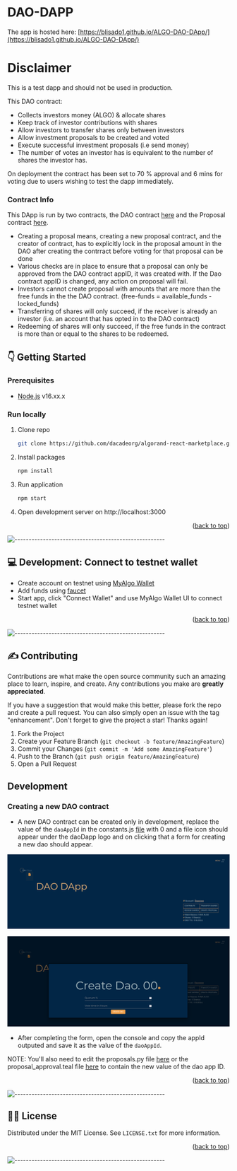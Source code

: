 # DAO-DAPP
The app is hosted here: [https://blisado1.github.io/ALGO-DAO-DApp/](https://blisado1.github.io/ALGO-DAO-DApp/)

# Disclaimer
This is a test dapp and should not be used in production.

This DAO contract:

- Collects investors money (ALGO) & allocate shares
- Keep track of investor contributions with shares
- Allow investors to transfer shares only between investors 
- Allow investment proposals to be created and voted
- Execute successful investment proposals (i.e send money)
- The number of votes an investor has is equivalent to the number of shares the investor has.

On deployment the contract has been set to 70 % approval and 6 mins for voting due to users wishing to test the dapp immediately.

### Contract Info
This DApp is run by two contracts, the DAO contract [here](https://github.com/Blisado1/ALGO-DAO-DApp/blob/main/src/contracts/dao_contract.py) and the Proposal contract [here](https://github.com/Blisado1/ALGO-DAO-DApp/blob/main/src/contracts/proposal_contract.py).
- Creating a proposal means, creating a new proposal contract, and the creator of contract, has to explicitly lock in the proposal amount in the DAO after creating the contrract before voting for that proposal can be done
- Various checks are in place to ensure that a proposal can only be approved from the DAO contract appID, it was created with. If the Dao contract appID is changed, any action on proposal will fail.
- Investors cannot create proposal with amounts that are more than the free funds in the the DAO contract. (free-funds = available_funds - locked_funds)
- Transferring of shares will only succeed, if the receiver is already an investor (i.e. an account that has opted in to the DAO contract)
- Redeeming of shares will only succeed, if the free funds in the contract is more than or equal to the shares to be redeemed.

<!-- GETTING STARTED -->

## :point_down: Getting Started

### Prerequisites

- [Node.js](https://nodejs.org/en/) v16.xx.x

### Run locally

1. Clone repo
   ```sh
   git clone https://github.com/dacadeorg/algorand-react-marketplace.git
   ```

2. Install packages
   ```sh
   npm install
   ```
3. Run application
   ```sh
   npm start
   ```
4. Open development server on http://localhost:3000

<p align="right">(<a href="#top">back to top</a>)</p>


![-----------------------------------------------------](https://raw.githubusercontent.com/andreasbm/readme/master/assets/lines/cloudy.png)

## :computer: Development: Connect to testnet wallet
- Create account on testnet using [MyAlgo Wallet](https://wallet.myalgo.com/)
- Add funds using [faucet](https://bank.testnet.algorand.network/)
- Start app, click "Connect Wallet" and use MyAlgo Wallet UI to connect testnet wallet


<p align="right">(<a href="#top">back to top</a>)</p>


![-----------------------------------------------------](https://raw.githubusercontent.com/andreasbm/readme/master/assets/lines/cloudy.png)


<!-- CONTRIBUTING -->

## :writing_hand: Contributing

Contributions are what make the open source community such an amazing place to learn, inspire, and create. Any
contributions you make are **greatly appreciated**.

If you have a suggestion that would make this better, please fork the repo and create a pull request. You can also
simply open an issue with the tag "enhancement". Don't forget to give the project a star! Thanks again!

1. Fork the Project
2. Create your Feature Branch (`git checkout -b feature/AmazingFeature`)
3. Commit your Changes (`git commit -m 'Add some AmazingFeature'`)
4. Push to the Branch (`git push origin feature/AmazingFeature`)
5. Open a Pull Request


## Development
### Creating a new DAO contract
- A new DAO contract can be created only in development, replace the value of the `daoAppId` in the constants.js [file](https://github.com/Blisado1/ALGO-DAO-DApp/blob/main/src/utils/constants.js#L59) with 0 and a file icon should appear under the daoDapp logo and on clicking that a form for creating a new dao should appear.

![file icon](./src/assets/img/image1.png)

![form image](./src/assets/img/image2.png)

- After completing the form, open the console and copy the appId outputed and save it as the value of the `daoAppId`.

NOTE: You'll also need to edit the proposals.py file [here](https://github.com/Blisado1/ALGO-DAO-DApp/blob/2f2ed46b4f4e60b98c9919429bd3fddd4660c0d8/src/contracts/proposal_contract.py#L41) or the proposal_approval.teal file [here](https://github.com/Blisado1/ALGO-DAO-DApp/blob/main/src/contracts/proposal_approval.teal#L411) to contain the new value of the dao app ID.


<p align="right">(<a href="#top">back to top</a>)</p>

![-----------------------------------------------------](https://raw.githubusercontent.com/andreasbm/readme/master/assets/lines/cloudy.png)


<!-- LICENSE -->

## :policeman: License

Distributed under the MIT License. See `LICENSE.txt` for more information.

<p align="right">(<a href="#top">back to top</a>)</p>



![-----------------------------------------------------](https://raw.githubusercontent.com/andreasbm/readme/master/assets/lines/cloudy.png)



